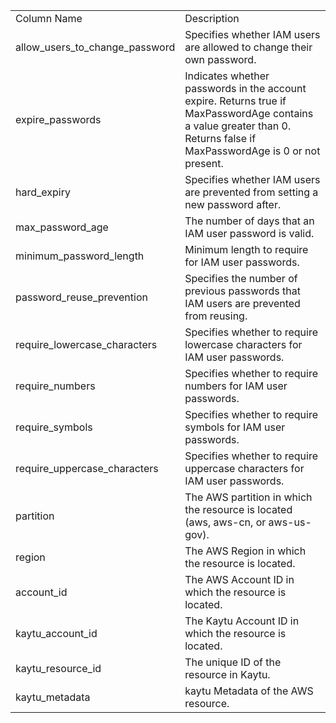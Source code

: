 <table>
	<tr><td>Column Name</td><td>Description</td></tr>
	<tr><td>allow_users_to_change_password</td><td>Specifies whether IAM users are allowed to change their own password.</td></tr>
	<tr><td>expire_passwords</td><td>Indicates whether passwords in the account expire. Returns true if MaxPasswordAge contains a value greater than 0. Returns false if MaxPasswordAge is 0 or not present.</td></tr>
	<tr><td>hard_expiry</td><td>Specifies whether IAM users are prevented from setting a new password after.</td></tr>
	<tr><td>max_password_age</td><td>The number of days that an IAM user password is valid.</td></tr>
	<tr><td>minimum_password_length</td><td>Minimum length to require for IAM user passwords.</td></tr>
	<tr><td>password_reuse_prevention</td><td>Specifies the number of previous passwords that IAM users are prevented from reusing.</td></tr>
	<tr><td>require_lowercase_characters</td><td>Specifies whether to require lowercase characters for IAM user passwords.</td></tr>
	<tr><td>require_numbers</td><td>Specifies whether to require numbers for IAM user passwords.</td></tr>
	<tr><td>require_symbols</td><td>Specifies whether to require symbols for IAM user passwords.</td></tr>
	<tr><td>require_uppercase_characters</td><td>Specifies whether to require uppercase characters for IAM user passwords.</td></tr>
	<tr><td>partition</td><td>The AWS partition in which the resource is located (aws, aws-cn, or aws-us-gov).</td></tr>
	<tr><td>region</td><td>The AWS Region in which the resource is located.</td></tr>
	<tr><td>account_id</td><td>The AWS Account ID in which the resource is located.</td></tr>
	<tr><td>kaytu_account_id</td><td>The Kaytu Account ID in which the resource is located.</td></tr>
	<tr><td>kaytu_resource_id</td><td>The unique ID of the resource in Kaytu.</td></tr>
	<tr><td>kaytu_metadata</td><td>kaytu Metadata of the AWS resource.</td></tr>
</table>
